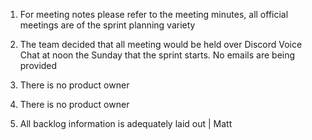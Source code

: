 1. For meeting notes please refer to the meeting minutes, all official meetings are of the sprint planning variety

2. The team decided that all meeting would be held over Discord Voice Chat at noon the Sunday that the sprint starts. No emails are being provided

3. There is no product owner
4. There is no product owner
5. All backlog information is adequately laid out
| Matt
